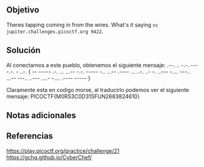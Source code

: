 ## Objetivo
Theres tapping coming in from the wires. What's it saying `nc jupiter.challenges.picoctf.org 9422`.
## Solución 
Al conectarnos a este pueblo, obtenemos el siguiente mensaje:
.--. .. -.-. --- -.-. - ..-. { -- ----- .-. ... ...-- -.-. ----- -.. ...-- .---- ... ..-. ..- -. ..--- -.... ---.. ...-- ---.. ..--- ....- -.... .---- ----- } 

Claramente esta en codigo morse, al traducirlo podemos ver el siguiente mensaje:
PICOCTF{M0RS3C0D31SFUN2683824610}
## Notas adicionales
## Referencias
https://play.picoctf.org/practice/challenge/21
https://gchq.github.io/CyberChef/